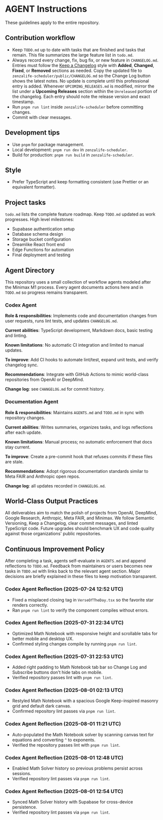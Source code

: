 # AGENT Instructions

These guidelines apply to the entire repository.

## Contribution workflow
- Keep `TODO.md` up to date with tasks that are finished and tasks that remain. This file summarizes the large feature list in `todo.md`.
- Always record every change, fix, bug fix, or new feature in `CHANGELOG.md`.
  Entries must follow the [Keep a Changelog](https://keepachangelog.com/) style
  with **Added**, **Changed**, **Fixed**, or **Removed** sections as needed.
  Copy the updated file to `zenzalife-scheduler/public/CHANGELOG.md` so the
  Change Log button shows the latest notes. No update is complete until this
  professional entry is added.
  Whenever `UPCOMING_RELEASES.md` is modified, mirror the list under a
  **Upcoming Releases** section within the `Unreleased` portion of the changelog.
  Each entry should note the release version and exact timestamp.
- Run `pnpm run lint` inside `zenzalife-scheduler` before committing changes.
- Commit with clear messages.

## Development tips
- Use `pnpm` for package management.
- Local development: `pnpm run dev` in `zenzalife-scheduler`.
- Build for production: `pnpm run build` in `zenzalife-scheduler`.

## Style
- Prefer TypeScript and keep formatting consistent (use Prettier or an equivalent formatter).

## Project tasks
`todo.md` lists the complete feature roadmap. Keep `TODO.md` updated as work
progresses. High level milestones:
- Supabase authentication setup
- Database schema design
- Storage bucket configuration
- Dreamlike React front end
- Edge Functions for automation
- Final deployment and testing

## Agent Directory
This repository uses a small collection of workflow agents modeled after the Minimax M1 process. Every agent documents actions here and in `TODO.md` so progress remains transparent.

### Codex Agent
**Role & responsibilities**: Implements code and documentation changes from user requests, runs lint tests, and updates `CHANGELOG.md`.

**Current abilities**: TypeScript development, Markdown docs, basic testing and linting.

**Known limitations**: No automatic CI integration and limited to manual updates.

**To improve**: Add CI hooks to automate lint/test, expand unit tests, and verify changelog sync.

**Recommendations**: Integrate with GitHub Actions to mimic world-class repositories from OpenAI or DeepMind.

**Change log**: see `CHANGELOG.md` for commit history.

### Documentation Agent
**Role & responsibilities**: Maintains `AGENTS.md` and `TODO.md` in sync with repository changes.

**Current abilities**: Writes summaries, organizes tasks, and logs reflections after each update.

**Known limitations**: Manual process; no automatic enforcement that docs stay current.

**To improve**: Create a pre-commit hook that refuses commits if these files are stale.

**Recommendations**: Adopt rigorous documentation standards similar to Meta FAIR and Anthropic open repos.

**Change log**: all updates recorded in `CHANGELOG.md`.

## World-Class Output Practices
All deliverables aim to match the polish of projects from OpenAI, DeepMind, Google Research, Anthropic, Meta FAIR, and Minimax. We follow Semantic Versioning, Keep a Changelog, clear commit messages, and linted TypeScript code. Future upgrades should benchmark UX and code quality against those organizations' public repositories.

## Continuous Improvement Policy
After completing a task, agents self-evaluate in `AGENTS.md` and append reflections to `TODO.md`. Feedback from maintainers or users becomes new tasks in `TODO.md` with links back to the relevant agent section. Major decisions are briefly explained in these files to keep motivation transparent.

### Codex Agent Reflection (2025-07-24 12:52 UTC)
- Fixed a misplaced closing tag in `VerseOfTheDay.tsx` so the favorite star renders correctly.
- Ran `pnpm run lint` to verify the component compiles without errors.

### Codex Agent Reflection (2025-07-31 22:34 UTC)
- Optimized Math Notebook with responsive height and scrollable tabs for better mobile and desktop UX.
- Confirmed styling changes compile by running `pnpm run lint`.

### Codex Agent Reflection (2025-07-31 22:53 UTC)
- Added right padding to Math Notebook tab bar so Change Log and Subscribe buttons don't hide tabs on mobile.
- Verified repository passes lint with `pnpm run lint`.

### Codex Agent Reflection (2025-08-01 02:13 UTC)
- Restyled Math Notebook with a spacious Google Keep-inspired masonry grid and default dark canvas.
- Confirmed repository lint passes via `pnpm run lint`.

### Codex Agent Reflection (2025-08-01 11:21 UTC)
- Auto-populated the Math Notebook solver by scanning canvas text for equations and converting `^` to exponents.
- Verified the repository passes lint with `pnpm run lint`.

### Codex Agent Reflection (2025-08-01 12:48 UTC)
- Enabled Math Solver history so previous problems persist across sessions.
- Verified repository lint passes via `pnpm run lint`.

### Codex Agent Reflection (2025-08-01 12:54 UTC)
- Synced Math Solver history with Supabase for cross-device persistence.
- Verified repository lint passes via `pnpm run lint`.

